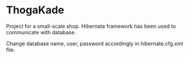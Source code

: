 # ThogaKade
Project for a small-scale shop.
Hibernate framework has been used to communicate with database.

Change database name, user, password accordingly in hibernate.cfg.xml file.
